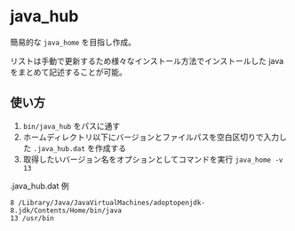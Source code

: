 # java_hub
簡易的な `java_home` を目指し作成。

リストは手動で更新するため様々なインストール方法でインストールした java をまとめて記述することが可能。

## 使い方
1. `bin/java_hub` をパスに通す
2. ホームディレクトリ以下にバージョンとファイルパスを空白区切りで入力した `.java_hub.dat` を作成する
3. 取得したいバージョン名をオプションとしてコマンドを実行 `java_home -v 13`

.java_hub.dat 例
```
8 /Library/Java/JavaVirtualMachines/adoptopenjdk-8.jdk/Contents/Home/bin/java
13 /usr/bin
```
